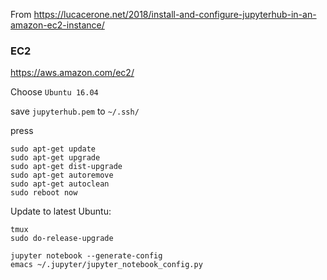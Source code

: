 From <https://lucacerone.net/2018/install-and-configure-jupyterhub-in-an-amazon-ec2-instance/>

### EC2

<https://aws.amazon.com/ec2/>

Choose `Ubuntu 16.04`

save `jupyterhub.pem` to `~/.ssh/`

press <Connect>

``` shell
sudo apt-get update
sudo apt-get upgrade
sudo apt-get dist-upgrade
sudo apt-get autoremove
sudo apt-get autoclean
sudo reboot now
```

Update to latest Ubuntu:

``` shell
tmux
sudo do-release-upgrade
```


``` shell
jupyter notebook --generate-config
emacs ~/.jupyter/jupyter_notebook_config.py
```

